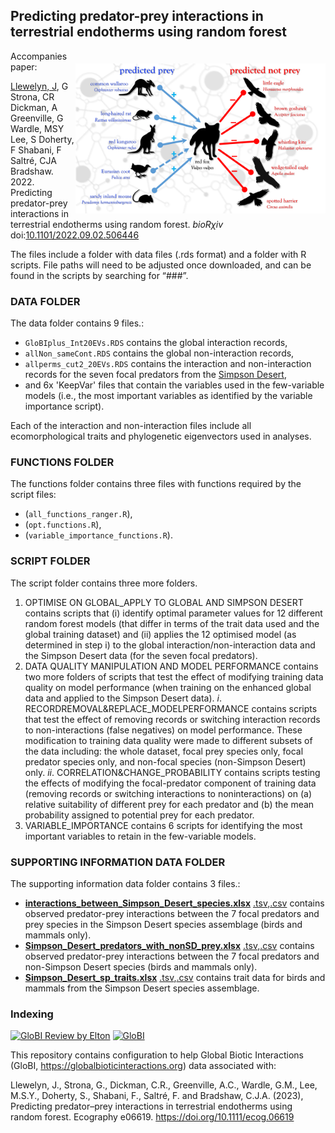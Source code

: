 ## Predicting predator-prey interactions in terrestrial endotherms using random forest
<img align="right" src="./network-figure.png" alt="contraception" width="400" style="margin-top: 20px">

Accompanies paper:

<a href="https://globalecologyflinders.com/people/#JL">Llewelyn, J</a>, G Strona, CR Dickman, A Greenville, G Wardle, MSY Lee, S Doherty, F Shabani, F Saltré, CJA Bradshaw. 2022. Predicting predator-prey interactions in terrestrial endotherms using random forest. <em>bioRχiv</em> doi:<a href="http://doi.org/10.1101/2022.09.02.506446">10.1101/2022.09.02.506446</a>

The files include a folder with data files (.rds format) and a folder with R scripts. File paths will need to be adjusted once downloaded, and can be found in the scripts by searching for “###”.

### DATA FOLDER
The data folder contains 9 files.:
-	<code>GloBIplus_Int20EVs.RDS</code> contains the global interaction records,
-	<code>allNon_sameCont.RDS</code> contains the global non-interaction records,
-	<code>allperms_cut2_20EVs.RDS</code> contains the interaction and non-interaction records for the seven focal predators from the <a href="https://en.wikipedia.org/wiki/Simpson_Desert">Simpson Desert</a>,
-	and 6x 'KeepVar' files that contain the variables used in the few-variable models (i.e., the most important variables as identified by the variable importance script).

Each of the interaction and non-interaction files include all ecomorphological traits and phylogenetic eigenvectors used in analyses. 

### FUNCTIONS FOLDER
The functions folder contains three files with functions required by the script files:
- (<code>all_functions_ranger.R</code>),
- (<code>opt.functions.R</code>),
- (<code>variable_importance_functions.R</code>).

### SCRIPT FOLDER
The script folder contains three more folders.
1)	OPTIMISE ON GLOBAL_APPLY TO GLOBAL AND SIMPSON DESERT
contains scripts that (i) identify optimal parameter values for 12 different random forest models (that differ in terms of the trait data used and the global training dataset) and (ii) applies the 12 optimised model (as determined in step i) to the global interaction/non-interaction data and the Simpson Desert data (for the seven focal predators).
2)	DATA QUALITY MANIPULATION AND MODEL PERFORMANCE
contains two more folders of scripts that test the effect of modifying training data quality on model performance (when training on the enhanced global data and applied to the Simpson Desert data).
<em>i</em>. RECORDREMOVAL&REPLACE_MODELPERFORMANCE
contains scripts that test the effect of removing records or switching interaction records to non-interactions (false negatives) on model performance. These modification to training data quality were made to different subsets of the data including: the whole dataset, focal prey species only, focal predator species only, and non-focal species (non-Simpson Desert) only.
<em>ii</em>.	CORRELATION&CHANGE_PROBABILITY
contains scripts testing the effects of modifying the focal-predator component of training data (removing records or switching interactions to noninteractions) on (a) relative suitability of different prey for each predator and (b) the mean probability assigned to potential prey for each predator.
3) VARIABLE_IMPORTANCE
contains 6 scripts for identifying the most important variables to retain in the few-variable models.

### SUPPORTING INFORMATION DATA FOLDER
The supporting information data folder contains 3 files.:
- <strong>[interactions_between_Simpson_Desert_species.xlsx](supporting%20%information%20data%20files/interactions_between_Simpson_Desert_species.xlsx)</strong> [.tsv](supporting%20information%20data%20files/interactions_between_Simpson_Desert_species.tsv),[.csv](supporting%20information%20data%20files/interactions_between_Simpson_Desert_species.csv) contains observed predator-prey interactions between the 7 focal predators and prey species in the Simpson Desert species assemblage (birds and mammals only).
- <strong>[Simpson_Desert_predators_with_nonSD_prey.xlsx](supporting%20information%20data%20files/Simpson_Desert_predators_with_nonSD_prey.xlsx)</strong> [.tsv](supporting%20information%20data%20files/Simpson_Desert_predators_with_nonSD_prey.tsv),[.csv](supporting%20information%20data%20files/Simpson_Desert_predators_with_nonSD_prey.csv) contains observed predator-prey interactions between the 7 focal predators and non-Simpson Desert species (birds and mammals only).
- <strong>[Simpson_Desert_sp_traits.xlsx](supporting%20information%20data%20files/Simpson_Desert_sp_traits.xlsx)</strong> [.tsv](supporting%20information%20data%20files/Simpson_Desert_sp_traits.tsv),[.csv](supporting%20information%20data%20files/Simpson_Desert_sp_traits.csv) contains trait data for birds and mammals from the Simpson Desert species assemblage.

### Indexing

[![GloBI Review by Elton](../../actions/workflows/review.yml/badge.svg)](../../actions/workflows/review.yml) [![GloBI](https://api.globalbioticinteractions.org/interaction.svg?accordingTo=globi:JohnLlewelyn/random-forests-for-predicting-predator-prey-interactions-in-terrestrial-vertebrates&refutes=true&refutes=false)](https://globalbioticinteractions.org/?accordingTo=globi:JohnLlewelyn/random-forests-for-predicting-predator-prey-interactions-in-terrestrial-vertebrates)

This repository contains configuration to help Global Biotic Interactions (GloBI, https://globalbioticinteractions.org) data associated with:

Llewelyn, J., Strona, G., Dickman, C.R., Greenville, A.C., Wardle, G.M., Lee, M.S.Y., Doherty, S., Shabani, F., Saltré, F. and Bradshaw, C.J.A. (2023), Predicting predator–prey interactions in terrestrial endotherms using random forest. Ecography e06619. https://doi.org/10.1111/ecog.06619
